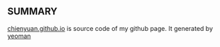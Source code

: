 SUMMARY
-------
[chienyuan.github.io](http://chienyuan.github.io) is source code of my github page. It generated by [yeoman](http://yeoman.io)

